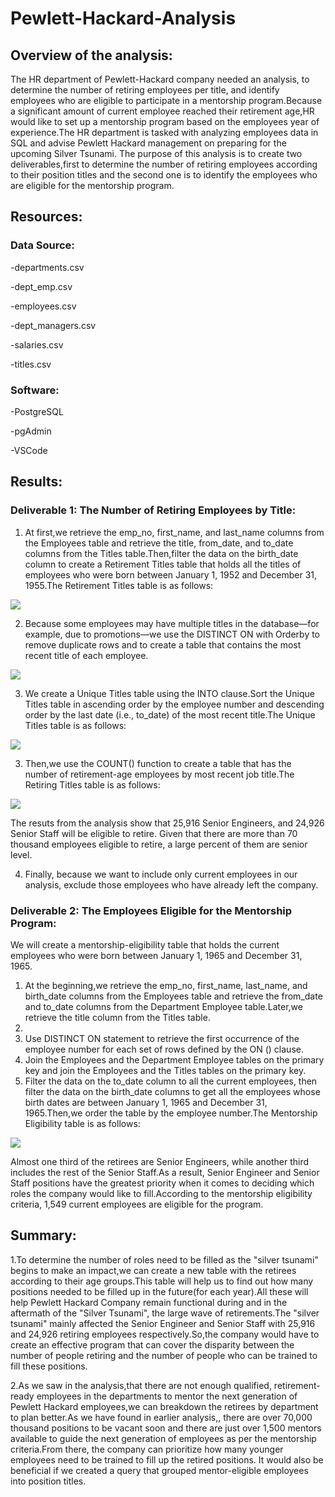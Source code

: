 # Pewlett-Hackard-Analysis
## Overview of the analysis:
 The HR department of Pewlett-Hackard company needed an analysis, to determine the number of retiring employees per title, and identify employees who are eligible to participate in a mentorship program.Because a significant amount of current employee reached their retirement age,HR would like to set up a mentorship program based on the employees year of experience.The HR department is tasked with analyzing employees data in SQL and advise Pewlett Hackard management on preparing for the upcoming Silver Tsunami.
 The purpose of this analysis is to create two deliverables,first to determine the number of retiring employees according to their position titles and the second one is to identify the employees who are eligible for the mentorship program.
 
 ## Resources:
 ### Data Source:

-departments.csv

-dept_emp.csv

-employees.csv

-dept_managers.csv

-salaries.csv

-titles.csv
 
 ### Software:
 
 -PostgreSQL
 
 -pgAdmin
 
 -VSCode
 
 ## Results:
 ### Deliverable 1: The Number of Retiring Employees by Title:
 
 1. At first,we retrieve the emp_no, first_name, and last_name columns from the Employees table and retrieve the title, from_date, and to_date columns from the Titles table.Then,filter the data on the birth_date column to create a Retirement Titles table that holds all the titles of employees who were born between January 1, 1952 and December 31, 1955.The Retirement Titles table is as follows:
 
 ![](https://github.com/akthersr/Pewlett-Hackard-Analysis/blob/main/Resources/retirement_titles.png)
 
 2. Because some employees may have multiple titles in the database—for example, due to promotions—we use the DISTINCT ON with Orderby to remove duplicate rows and to create a table that contains the most recent title of each employee.
 
 ![](https://github.com/akthersr/Pewlett-Hackard-Analysis/blob/main/Resources/retiring_dept.png)
 
 3. We create a Unique Titles table using the INTO clause.Sort the Unique Titles table in ascending order by the employee number and descending order by the last date (i.e., to_date) of the most recent title.The Unique Titles table is as follows:
 
 ![](https://github.com/akthersr/Pewlett-Hackard-Analysis/blob/main/Resources/unique_titles.png)
 
 3. Then,we use the COUNT() function to create a table that has the number of retirement-age employees by most recent job title.The Retiring Titles table is as follows:
 
 ![](https://github.com/akthersr/Pewlett-Hackard-Analysis/blob/main/Resources/retiring_titles.png)
 
 The resuts from the analysis show that 25,916 Senior Engineers, and 24,926 Senior Staff will be eligible to retire. Given that there are more than 70 thousand employees eligible to retire, a large percent of them are senior level.
 
 4. Finally, because we want to include only current employees in our analysis, exclude those employees who have already left the company.
 
 ### Deliverable 2: The Employees Eligible for the Mentorship Program:
 
 We will create a mentorship-eligibility table that holds the current employees who were born between January 1, 1965 and December 31, 1965.
 
 1. At the beginning,we retrieve the emp_no, first_name, last_name, and birth_date columns from the Employees table and retrieve the from_date and to_date columns from the Department Employee table.Later,we retrieve the title column from the Titles table.
 2. 
 3. Use  DISTINCT ON statement to retrieve the first occurrence of the employee number for each set of rows defined by the ON () clause.
 4. Join the Employees and the Department Employee tables on the primary key and join the Employees and the Titles tables on the primary key.
 5. Filter the data on the to_date column to all the current employees, then filter the data on the birth_date columns to get all the employees whose birth dates are between January 1, 1965 and December 31, 1965.Then,we order the table by the employee number.The Mentorship Eligibility table is as follows:
 
 ![](https://github.com/akthersr/Pewlett-Hackard-Analysis/blob/main/Resources/mentorship_eligibilty.png)
 
  Almost one third of the retirees are Senior Engineers, while another third includes the rest of the Senior Staff.As a result, Senior Engineer and Senior Staff positions have the greatest priority when it comes to deciding which roles the company would like to fill.According to the mentorship eligibility criteria, 1,549 current employees are eligible for the program. 
 
 ## Summary:
 
 1.To determine the number of roles need to be filled as the "silver tsunami" begins to make an impact,we can create a new table with the retirees according to their age groups.This table will help us to find out how many positions needed to be filled up in the future(for each year).All these will help Pewlett Hackard Company remain functional during and in the aftermath of the "Silver Tsunami", the large wave of retirements.The "silver tsunami" mainly affected the Senior Engineer and Senior Staff with 25,916 and 24,926 retiring employees respectively.So,the company would have to create an effective program that can cover the disparity between the number of people retiring and the number of people who can be trained to fill these positions.
 
 2.As we saw in the analysis,that there are not enough qualified, retirement-ready employees in the departments to mentor the next generation of Pewlett Hackard employees,we can breakdown the retirees by department to plan better.As we have found in earlier analysis,, there are over 70,000 thousand positions to be vacant soon and there are just over 1,500 mentors available to guide the next generation of employees as per the mentorship criteria.From there, the company can prioritize how many younger employees need to be trained to fill up the retired positions. It would also be beneficial if we created a query that grouped mentor-eligible employees into position titles.
 
 
